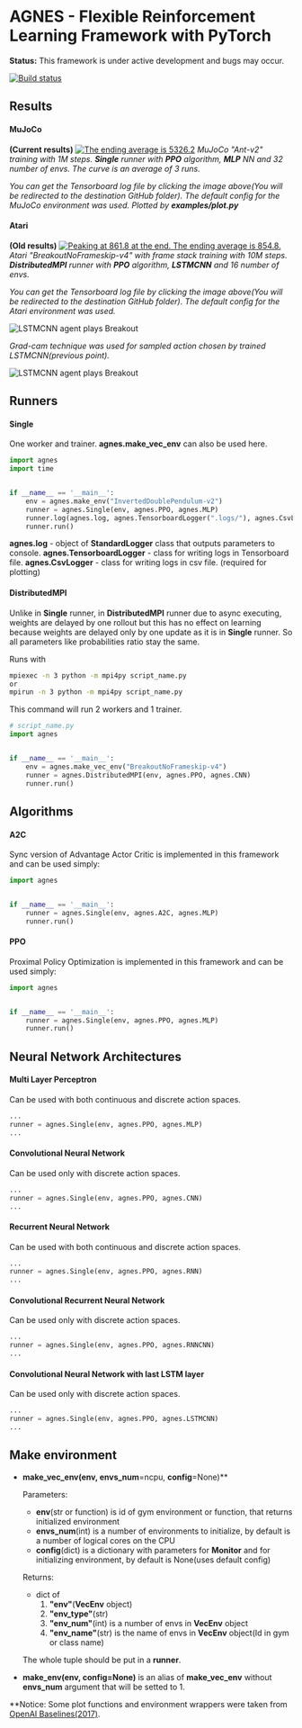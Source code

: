 # AGNES - Flexible Reinforcement Learning Framework with PyTorch

**Status:** This framework is under active development and bugs may occur.

[![Build status](https://travis-ci.org/rotinov/AGNES.svg?branch=master)](https://travis-ci.org/rotinov/AGNES)

## Results
#### MuJoCo
**(Current results)**
[![The ending average is 5326.2](results/MuJoCo/reward_per_timestep.svg?raw=true&sanitize=true)](results/MuJoCo/Ant-v2_MLP)
*MuJoCo "Ant-v2" training with 1M steps. **Single** runner with **PPO** algorithm, **MLP** NN and 32 number of envs. The curve is an average of 3 runs.*

*You can get the Tensorboard log file by clicking the image above(You will be redirected to the destination GitHub folder). The default config for the MuJoCo environment was used. Plotted by **examples/plot.py***

#### Atari
**(Old results)**
[![Peaking at 861.8 at the end. The ending average is 854.8.](results/Atari-BreakoutNoFrameskip-v4-PPO-10M/reward_per_update.svg?raw=true&sanitize=true)](results/Atari-BreakoutNoFrameskip-v4-PPO-10M)
*Atari "BreakoutNoFrameskip-v4" with frame stack training with 10M steps. **DistributedMPI** runner with **PPO** algorithm, **LSTMCNN** and 16 number of envs.*

*You can get the Tensorboard log file by clicking the image above(You will be redirected to the destination GitHub folder). The default config for the Atari environment was used.*

![LSTMCNN agent plays Breakout](results/Atari-BreakoutNoFrameskip-v4-PPO-10M/Breakout-LSTMCNN.gif)

*Grad-cam technique was used for sampled action chosen by trained LSTMCNN(previous point).*

![LSTMCNN agent plays Breakout](results/Atari-BreakoutNoFrameskip-v4-PPO-10M/Breakout-LSTMCNN-Grad-Cam.gif)

## Runners
#### Single

One worker and trainer. **agnes.make_vec_env** can also be used here.

```python
import agnes
import time


if __name__ == '__main__':
    env = agnes.make_env("InvertedDoublePendulum-v2")
    runner = agnes.Single(env, agnes.PPO, agnes.MLP)
    runner.log(agnes.log, agnes.TensorboardLogger(".logs/"), agnes.CsvLogger(".logs/"))
    runner.run()

```

**agnes.log** - object of **StandardLogger** class that outputs parameters to console.
**agnes.TensorboardLogger** - class for writing logs in Tensorboard file.
**agnes.CsvLogger** - class for writing logs in csv file. (required for plotting)


#### DistributedMPI

Unlike in **Single** runner, in **DistributedMPI** runner due to async executing, weights are delayed by one rollout but this has no effect on learning because weights are delayed only by one update as it is in **Single** runner. So all parameters like probabilities ratio stay the same.

Runs with

```bash
mpiexec -n 3 python -m mpi4py script_name.py
or
mpirun -n 3 python -m mpi4py script_name.py
```
This command will run 2 workers and 1 trainer.
```python
# script_name.py
import agnes


if __name__ == '__main__':
    env = agnes.make_vec_env("BreakoutNoFrameskip-v4")
    runner = agnes.DistributedMPI(env, agnes.PPO, agnes.CNN)
    runner.run()

```

## Algorithms
#### A2C
Sync version of Advantage Actor Critic is implemented in this framework and can be used simply:
```python
import agnes


if __name__ == '__main__':
    runner = agnes.Single(env, agnes.A2C, agnes.MLP)
    runner.run()

```

#### PPO
Proximal Policy Optimization is implemented in this framework and can be used simply:
```python
import agnes


if __name__ == '__main__':
    runner = agnes.Single(env, agnes.PPO, agnes.MLP)
    runner.run()

```

## Neural Network Architectures

#### Multi Layer Perceptron

Can be used with both continuous and discrete action spaces.
```python
...
runner = agnes.Single(env, agnes.PPO, agnes.MLP)
...
```

#### Convolutional Neural Network

Can be used only with discrete action spaces.
```python
...
runner = agnes.Single(env, agnes.PPO, agnes.CNN)
...
```

#### Recurrent Neural Network

Can be used with both continuous and discrete action spaces.
```python
...
runner = agnes.Single(env, agnes.PPO, agnes.RNN)
...
```

#### Convolutional Recurrent Neural Network

Can be used only with discrete action spaces.
```python
...
runner = agnes.Single(env, agnes.PPO, agnes.RNNCNN)
...
```

#### Convolutional Neural Network with last LSTM layer
Can be used only with discrete action spaces.
```python
...
runner = agnes.Single(env, agnes.PPO, agnes.LSTMCNN)
...
```

## Make environment
* **make_vec_env(env, envs_num**=ncpu, **config**=None)**

    Parameters:
    * **env**(str or function) is id of gym environment or function, that returns initialized environment
    * **envs_num**(int) is a number of environments to initialize, by default is a number of logical cores on the CPU
    * **config**(dict) is a dictionary with parameters for **Monitor** and for initializing environment, by default is None(uses default config)

    Returns:
    * dict of
        1. **"env"**(**VecEnv** object)
        2. **"env_type"**(str)
        3. **"env_num"**(int) is a number of envs in **VecEnv** object
        4. **"env_name"**(str) is the name of envs in **VecEnv** object(Id in gym or class name)
    
    The whole tuple should be put in a **runner**.

* **make_env(env, config=None)** is an alias of **make_vec_env** without **envs_num** argument that will be setted to 1.

**Notice: Some plot functions and environment wrappers were taken from [OpenAI Baselines(2017)](https://github.com/openai/baselines).
